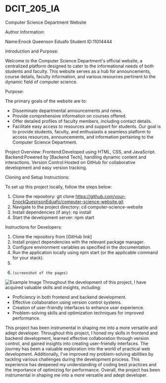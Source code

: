 # DCIT_205_IA
Computer Science Department Website

Author Information:

Name:Enock Queenson Eduafo
Student ID:11014444


 Introduction and Purpose:

Welcome to the Computer Science Department's official website, a centralized platform designed to cater to the informational needs of both students and faculty. This website serves as a hub for announcements, course details, faculty information, and various resources pertinent to the dynamic field of computer science.

Purpose:

The primary goals of the website are to:
- Disseminate departmental announcements and news.
- Provide comprehensive information on courses offered.
- Offer detailed profiles of faculty members, including contact details.
- Facilitate easy access to resources and support for students.
Our goal is to provide students, faculty, and enthusiasts a seamless platform to access resources, announcements, and information pertaining to the Computer Science Department.

Project Overview:
Frontend:Developed using HTML, CSS, and JavaScript.
Backend:Powered by [Backend Tech], handling  dynamic content and interactions.
Version Control:Hosted on GitHub for collaborative development and easy version tracking.

Cloning and Setup Instructions:

To set up this project locally, follow the steps below:

1. Clone the repository:
git clone https://github.com/your-EnockQuesnsonEduafo/computer-science-website.git
2. Navigate to the project directory:
cd computer-science-website
3. Install dependencies (if any):
пр install
4. Start the development server:
npm start

Instructions for Developers:
1. Clone the repository from [GitHub link]
2. Install project dependencies with the relevant package manager.
3. Configure environment variables as specified in the documentation.
4. Run the application locally using npm start (or the applicable command for your stack).
5.
6.     (screenshot of the pages)
![Example Image](images/example.png "Example Title")
Throughout the development of this project, I have acquired valuable skills and insights, including:
- Proficiency in both frontend and backend development.
- Effective collaboration using version control systems.
- Creation of user-friendly interfaces to enhance user experience.
- Problem-solving skills and optimization techniques for improved performance.

This project has been instrumental in shaping me into a more versatile and adept developer.
Throughout this project, I honed my skills in frontend and backend development, learned effective collaboration through version control, and gained insights into creating user-friendly interfaces. The journey has been a valuable exploration into the world of practical web development.
Additionally, I've improved my problem-solving abilities by tackling various challenges during the development process. This experience has deepened my understanding of coding best practices and the importance of optimizing for performance. Overall, the project has been instrumental in shaping me into a more versatile and adept developer.
